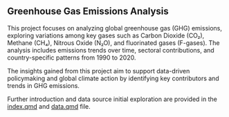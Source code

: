 ## Greenhouse Gas Emissions Analysis

This project focuses on analyzing global greenhouse gas (GHG) emissions, exploring variations among key gases such as Carbon Dioxide (CO₂), Methane (CH₄), Nitrous Oxide (N₂O), and fluorinated gases (F-gases). The analysis includes emissions trends over time, sectoral contributions, and country-specific patterns from 1990 to 2020.

The insights gained from this project aim to support data-driven policymaking and global climate action by identifying key contributors and trends in GHG emissions.

Further introduction and data source initial exploration are provided in the [index.qmd](https://github.com/krishengit/EDAV-final-project/blob/main/index.qmd)  and [data.qmd](https://github.com/krishengit/EDAV-final-project/blob/main/data.qmd) file.